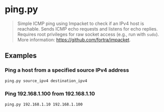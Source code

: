 # ping.py

> Simple ICMP ping using Impacket to check if an IPv4 host is reachable. Sends ICMP echo requests and listens for echo replies. Requires root privileges for raw socket access (e.g., run with `sudo`). More information: <https://github.com/fortra/impacket>.

## Examples

### Ping a host from a specified source IPv4 address

```bash
ping.py source_ipv4 destination_ipv4
```

### Ping 192.168.1.100 from 192.168.1.10

```bash
ping.py 192.168.1.10 192.168.1.100
```
